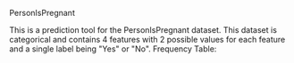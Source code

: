 PersonIsPregnant

This is a prediction tool for the PersonIsPregnant dataset. This dataset is categorical and contains 4 features with 2 possible values for each feature and a single label being "Yes" or "No". Frequency Table: 

